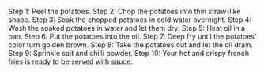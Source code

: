 Step 1: Peel the potatoes.
Step 2: Chop the potatoes into thin straw-like shape.
Step 3: Soak the chopped potatoes in cold water overnight.
Step 4: Wash the soaked potatoes in water and let them dry.
Step 5: Heat oil in a pan.
Step 6: Put the potatoes into the oil.
Step 7: Deep fry until the potatoes' color turn golden brown.
Step 8: Take the potatoes out and let the oil drain.
Step 9: Sprinkle salt and chilli powder.
Step 10: Your hot and crispy french fries is ready to be served with sauce.